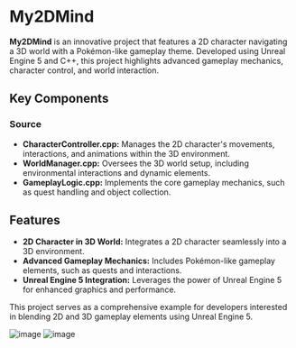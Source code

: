 # My2DMind

**My2DMind** is an innovative project that features a 2D character navigating a 3D world with a Pokémon-like gameplay theme. Developed using Unreal Engine 5 and C++, this project highlights advanced gameplay mechanics, character control, and world interaction.

## Key Components

### Source
- **CharacterController.cpp:** Manages the 2D character's movements, interactions, and animations within the 3D environment.
- **WorldManager.cpp:** Oversees the 3D world setup, including environmental interactions and dynamic elements.
- **GameplayLogic.cpp:** Implements the core gameplay mechanics, such as quest handling and object collection.

## Features

- **2D Character in 3D World:** Integrates a 2D character seamlessly into a 3D environment.
- **Advanced Gameplay Mechanics:** Includes Pokémon-like gameplay elements, such as quests and interactions.
- **Unreal Engine 5 Integration:** Leverages the power of Unreal Engine 5 for enhanced graphics and performance.

This project serves as a comprehensive example for developers interested in blending 2D and 3D gameplay elements using Unreal Engine 5.


![image](https://github.com/khaled71612000/My2DMind/assets/59780800/e149479c-88d3-4ce9-aac9-9ec5012f2d38)
![image](https://github.com/khaled71612000/My2DMind/assets/59780800/b18faedc-c9ca-4874-a3d6-d6d59766faea)
